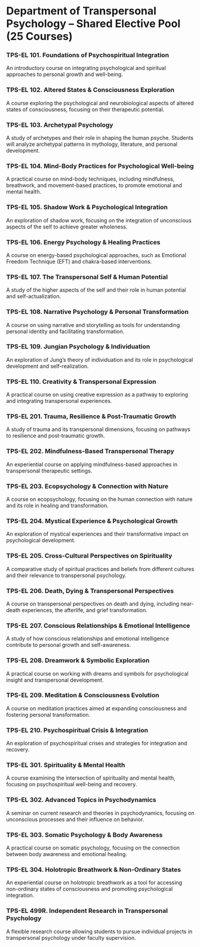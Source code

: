 # Department of Transpersonal Psychology – Shared Elective Pool (25 Courses)

### TPS-EL 101. Foundations of Psychospiritual Integration

An introductory course on integrating psychological and spiritual approaches to personal growth and well-being.

### TPS-EL 102. Altered States & Consciousness Exploration

A course exploring the psychological and neurobiological aspects of altered states of consciousness, focusing on their therapeutic potential.

### TPS-EL 103. Archetypal Psychology

A study of archetypes and their role in shaping the human psyche. Students will analyze archetypal patterns in mythology, literature, and personal development.

### TPS-EL 104. Mind-Body Practices for Psychological Well-being

A practical course on mind-body techniques, including mindfulness, breathwork, and movement-based practices, to promote emotional and mental health.

### TPS-EL 105. Shadow Work & Psychological Integration

An exploration of shadow work, focusing on the integration of unconscious aspects of the self to achieve greater wholeness.

### TPS-EL 106. Energy Psychology & Healing Practices

A course on energy-based psychological approaches, such as Emotional Freedom Technique (EFT) and chakra-based interventions.

### TPS-EL 107. The Transpersonal Self & Human Potential

A study of the higher aspects of the self and their role in human potential and self-actualization.

### TPS-EL 108. Narrative Psychology & Personal Transformation

A course on using narrative and storytelling as tools for understanding personal identity and facilitating transformation.

### TPS-EL 109. Jungian Psychology & Individuation

An exploration of Jung’s theory of individuation and its role in psychological development and self-realization.

### TPS-EL 110. Creativity & Transpersonal Expression

A practical course on using creative expression as a pathway to exploring and integrating transpersonal experiences.

### TPS-EL 201. Trauma, Resilience & Post-Traumatic Growth

A study of trauma and its transpersonal dimensions, focusing on pathways to resilience and post-traumatic growth.

### TPS-EL 202. Mindfulness-Based Transpersonal Therapy

An experiential course on applying mindfulness-based approaches in transpersonal therapeutic settings.

### TPS-EL 203. Ecopsychology & Connection with Nature

A course on ecopsychology, focusing on the human connection with nature and its role in healing and transformation.

### TPS-EL 204. Mystical Experience & Psychological Growth

An exploration of mystical experiences and their transformative impact on psychological development.

### TPS-EL 205. Cross-Cultural Perspectives on Spirituality

A comparative study of spiritual practices and beliefs from different cultures and their relevance to transpersonal psychology.

### TPS-EL 206. Death, Dying & Transpersonal Perspectives

A course on transpersonal perspectives on death and dying, including near-death experiences, the afterlife, and grief transformation.

### TPS-EL 207. Conscious Relationships & Emotional Intelligence

A study of how conscious relationships and emotional intelligence contribute to personal growth and self-awareness.

### TPS-EL 208. Dreamwork & Symbolic Exploration

A practical course on working with dreams and symbols for psychological insight and transpersonal development.

### TPS-EL 209. Meditation & Consciousness Evolution

A course on meditation practices aimed at expanding consciousness and fostering personal transformation.

### TPS-EL 210. Psychospiritual Crisis & Integration

An exploration of psychospiritual crises and strategies for integration and recovery.

### TPS-EL 301. Spirituality & Mental Health

A course examining the intersection of spirituality and mental health, focusing on psychospiritual well-being and recovery.

### TPS-EL 302. Advanced Topics in Psychodynamics

A seminar on current research and theories in psychodynamics, focusing on unconscious processes and their influence on behavior.

### TPS-EL 303. Somatic Psychology & Body Awareness

A practical course on somatic psychology, focusing on the connection between body awareness and emotional healing.

### TPS-EL 304. Holotropic Breathwork & Non-Ordinary States

An experiential course on holotropic breathwork as a tool for accessing non-ordinary states of consciousness and promoting psychological integration.

### TPS-EL 499R. Independent Research in Transpersonal Psychology

A flexible research course allowing students to pursue individual projects in transpersonal psychology under faculty supervision.